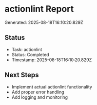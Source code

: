 # actionlint Report

Generated: 2025-08-18T16:10:20.829Z

## Status
- Task: actionlint
- Status: Completed
- Timestamp: 2025-08-18T16:10:20.829Z

## Next Steps
- Implement actual actionlint functionality
- Add proper error handling
- Add logging and monitoring
